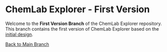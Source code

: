 # ChemLab Explorer - First Version

Welcome to the **First Version Branch** of the ChemLab Explorer repository. This branch contains the first version of ChemLab Explorer based on the [initial design](https://docs.google.com/document/d/1i9Ew5obKst7XJp2r2Srqa-RJWu-ENT320Ws-3eDMpsk/edit?pli=1).

[Back to Main Branch](https://github.com/smart-education-gamelab/ChemLab-Explorer)
